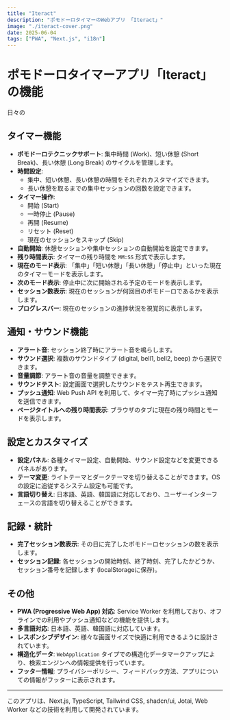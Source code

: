 ```yaml
---
title: "Iteract"
description: "ポモドーロタイマーのWebアプリ 「Iteract」"
image: "./iteract-cover.png"
date: 2025-06-04
tags: ["PWA", "Next.js", "i18n"]
---
```


# ポモドーロタイマーアプリ「Iteract」の機能

日々の

## タイマー機能

- **ポモドーロテクニックサポート**: 集中時間 (Work)、短い休憩 (Short Break)、長い休憩 (Long Break) のサイクルを管理します。
- **時間設定**:
  - 集中、短い休憩、長い休憩の時間をそれぞれカスタマイズできます。
  - 長い休憩を取るまでの集中セッションの回数を設定できます。
- **タイマー操作**:
  - 開始 (Start)
  - 一時停止 (Pause)
  - 再開 (Resume)
  - リセット (Reset)
  - 現在のセッションをスキップ (Skip)
- **自動開始**: 休憩セッションや集中セッションの自動開始を設定できます。
- **残り時間表示**: タイマーの残り時間を `MM:SS` 形式で表示します。
- **現在のモード表示**: 「集中」「短い休憩」「長い休憩」「停止中」といった現在のタイマーモードを表示します。
- **次のモード表示**: 停止中に次に開始される予定のモードを表示します。
- **セッション数表示**: 現在のセッションが何回目のポモドーロであるかを表示します。
- **プログレスバー**: 現在のセッションの進捗状況を視覚的に表示します。

## 通知・サウンド機能

- **アラート音**: セッション終了時にアラート音を鳴らします。
- **サウンド選択**: 複数のサウンドタイプ (digital, bell1, bell2, beep) から選択できます。
- **音量調節**: アラート音の音量を調整できます。
- **サウンドテスト**: 設定画面で選択したサウンドをテスト再生できます。
- **プッシュ通知**: Web Push API を利用して、タイマー完了時にプッシュ通知を送信できます。
- **ページタイトルへの残り時間表示**: ブラウザのタブに現在の残り時間とモードを表示します。

## 設定とカスタマイズ

- **設定パネル**: 各種タイマー設定、自動開始、サウンド設定などを変更できるパネルがあります。
- **テーマ変更**: ライトテーマとダークテーマを切り替えることができます。OSの設定に追従するシステム設定も可能です。
- **言語切り替え**: 日本語、英語、韓国語に対応しており、ユーザーインターフェースの言語を切り替えることができます。

## 記録・統計

- **完了セッション数表示**: その日に完了したポモドーロセッションの数を表示します。
- **セッション記録**: 各セッションの開始時刻、終了時刻、完了したかどうか、セッション番号を記録します (localStorageに保存)。

## その他

- **PWA (Progressive Web App) 対応**: Service Worker を利用しており、オフラインでの利用やプッシュ通知などの機能を提供します。
- **多言語対応**: 日本語、英語、韓国語に対応しています。
- **レスポンシブデザイン**: 様々な画面サイズで快適に利用できるように設計されています。
- **構造化データ**: `WebApplication` タイプでの構造化データマークアップにより、検索エンジンへの情報提供を行っています。
- **フッター情報**: プライバシーポリシー、フィードバック方法、アプリについての情報がフッターに表示されます。

---

このアプリは、Next.js, TypeScript, Tailwind CSS, shadcn/ui, Jotai, Web Worker などの技術を利用して開発されています。
